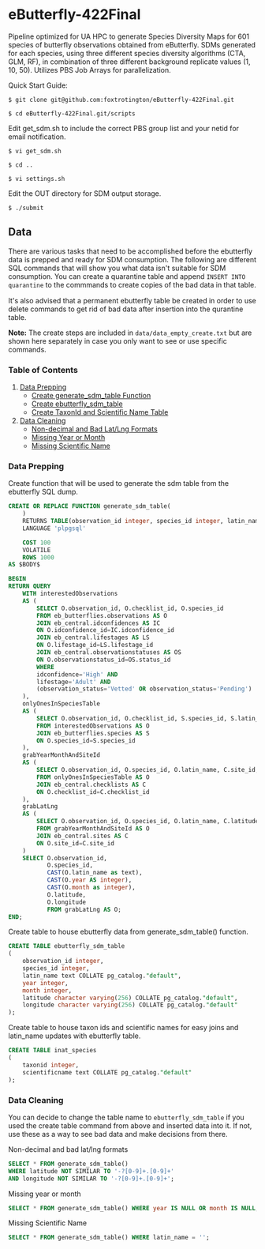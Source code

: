 # eButterfly-422Final

Pipeline optimized for UA HPC to generate Species Diversity Maps for 601 species of butterfly observations obtained from eButterfly. SDMs generated for each species, using three different species diversity algorithms (CTA, GLM, RF), in combination of three different background replicate values (1, 10, 50). Utilizes PBS Job Arrays for parallelization. 

Quick Start Guide:

    $ git clone git@github.com:foxtrotington/eButterfly-422Final.git

    $ cd eButterfly-422Final.git/scripts

Edit get_sdm.sh to include the correct PBS group list and your netid for email notification.

    $ vi get_sdm.sh

    $ cd ..

    $ vi settings.sh

Edit the OUT directory for SDM output storage. 

    $ ./submit

## Data

<p>There are various tasks that need to be accomplished before the ebutterfly data is prepped and ready for SDM consumption. The following are different SQL commands that will show you what data isn't suitable for SDM consumption. You can create a quarantine table and append <code>INSERT INTO quarantine</code> to the commmands to create copies of the bad data in that table.</p>

<p style="margin-top: 15px;">It's also advised that a permanent ebutterfly table be created in order to use delete commands to get rid of bad data after insertion into the qurantine table.</p>

**Note:** The create steps are included in `data/data_empty_create.txt` but are shown here separately in case you only want to see or use specific commands.

### Table of Contents
<ol>
	<li>
    	<a href="#data-prep">Data Prepping</a>
    	<ul>
            <li><a href="#create-sdm-funct">Create generate_sdm_table Function</a></li>
	        <li><a href="#create-ebutterfly">Create ebutterfly_sdm_table</a></li>
	        <li><a href="#create-taxon_sciname-table">Create TaxonId and Scientific Name Table</a></li>
    	</ul>
    </li>
    <li>
    	<a href="#data-cleaning">Data Cleaning</a>
        <ul>
            <li><a href="#bad-lat_lng">Non-decimal and Bad Lat/Lng Formats</a></li>
	        <li><a href="#missing-year_month">Missing Year or Month</a></li>
	        <li><a href="#missing-sciname">Missing Scientific Name</a></li>
        </ul>
    </li>
</ol>

### Data Prepping
<p id="create-sdm-funct">Create function that will be used to generate the sdm table from the ebutterfly SQL dump.</p>

```sql
CREATE OR REPLACE FUNCTION generate_sdm_table(
	)
    RETURNS TABLE(observation_id integer, species_id integer, latin_name text, year integer, month integer, latitude character varying, longitude character varying) 
    LANGUAGE 'plpgsql'

    COST 100
    VOLATILE 
    ROWS 1000
AS $BODY$

BEGIN 
RETURN QUERY 
	WITH interestedObservations
    AS (
        SELECT O.observation_id, O.checklist_id, O.species_id
        FROM eb_butterflies.observations AS O 
        JOIN eb_central.idconfidences AS IC
        ON O.idconfidence_id=IC.idconfidence_id
        JOIN eb_central.lifestages AS LS
        ON O.lifestage_id=LS.lifestage_id
        JOIN eb_central.observationstatuses AS OS
        ON O.observationstatus_id=OS.status_id
        WHERE 
        idconfidence='High' AND
        lifestage='Adult' AND
        (observation_status='Vetted' OR observation_status='Pending')
    ), 
    onlyOnesInSpeciesTable
    AS (
    	SELECT O.observation_id, O.checklist_id, S.species_id, S.latin_name 
        FROM interestedObservations AS O
        JOIN eb_butterflies.species AS S
        ON O.species_id=S.species_id
    ),
    grabYearMonthAndSiteId
    AS (
    	SELECT O.observation_id, O.species_id, O.latin_name, C.site_id, C.year, C.month
        FROM onlyOnesInSpeciesTable AS O 
        JOIN eb_central.checklists AS C 
        ON O.checklist_id=C.checklist_id
    ),
    grabLatLng 
    AS (
        SELECT O.observation_id, O.species_id, O.latin_name, C.latitude, C.longitude, O.year, O.month
        FROM grabYearMonthAndSiteId AS O 
        JOIN eb_central.sites AS C 
        ON O.site_id=C.site_id
    ) 
    SELECT O.observation_id, 
    	   O.species_id, 
           CAST(O.latin_name as text), 
           CAST(O.year AS integer), 
           CAST(O.month as integer), 
           O.latitude, 
           O.longitude 
           FROM grabLatLng AS O;
END;
```

<p id="create-ebutterfly">Create table to house ebutterfly data from generate_sdm_table() function.</p>

```sql
CREATE TABLE ebutterfly_sdm_table
(
    observation_id integer,
    species_id integer,
    latin_name text COLLATE pg_catalog."default",
    year integer,
    month integer,
    latitude character varying(256) COLLATE pg_catalog."default",
    longitude character varying(256) COLLATE pg_catalog."default"
);
```

<p id="create-taxon_sciname-table">Create table to house taxon ids and scientific names for easy joins and latin_name updates with ebutterfly table.</p>

```sql 
CREATE TABLE inat_species
(
    taxonid integer,
    scientificname text COLLATE pg_catalog."default"
);
```


### Data Cleaning
<p>You can decide to change the table name to <code>ebutterfly_sdm_table</code> if you used the create table command from above and inserted data into it. If not, use these as a way to see bad data and make decisions from there.<p>

<p id="bad-lat_lng">Non-decimal and bad lat/lng formats</p>

```sql
SELECT * FROM generate_sdm_table()
WHERE latitude NOT SIMILAR TO '-?[0-9]+.[0-9]+' 
AND longitude NOT SIMILAR TO '-?[0-9]+.[0-9]+';
```


<p id="missing-year_month">Missing year or month</p>

```sql
SELECT * FROM generate_sdm_table() WHERE year IS NULL OR month IS NULL;
```


<p id="missing-sciname">Missing Scientific Name</p>

```sql
SELECT * FROM generate_sdm_table() WHERE latin_name = '';
```



